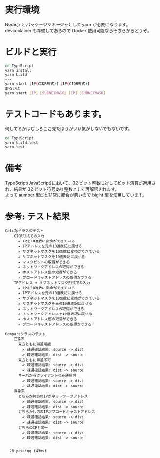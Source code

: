 # 実行環境

Node.js とパッケージマネージャとして yarn が必要になります。  
devcontainer も準備してあるので Docker 使用可能ならそちらからどうぞ。

# ビルドと実行

```bash
cd TypeScript
yarn install
yarn build
---
yarn start [IP(CIDR形式)] [IP(CIDR形式)]
あるいは
yarn start [IP] [SUBNETMASK] [IP] [SUBNETMASK]
```

# テストコードもあります。

何してるかはむしろここ見たほうがいい気がしないでもないです。

```bash
cd TypeScript
yarn build:test
yarn test
```

# 備考

TypeScript(JavaScript)において、32 ビット整数に対してビット演算が適用され、結果が 32 ビット符号あり整数として再解釈されます。  
よって number 型だと非常に都合が悪いので bigint 型を使用しています。

# 参考: テスト結果

```
CalcIpクラスのテスト
	CIDR形式での入力
      ✔ IPを10進数に変換ができている
      ✔ IPアドレスを元の10進表記に戻せる
      ✔ サブネットマスクを10進数に変換ができている
      ✔ サブネットマスクを10進表記に戻せる
      ✔ マスクビットの取得ができる
      ✔ ネットワークアドレスの取得ができる
      ✔ ホストアドレス部の取得ができる
      ✔ ブロードキャストアドレスの取得ができる
    IPアドレス + サブネットマスク形式での入力
      ✔ IPを10進数に変換ができている
      ✔ IPアドレスを元の10進表記に戻せる
      ✔ サブネットマスクを10進数に変換ができている
      ✔ サブネットマスクを元の10進表記に戻せる
      ✔ ネットワークアドレスの取得ができる
      ✔ ネットワークアドレスを10進表記に戻せる
      ✔ ホストアドレス部の取得ができる
      ✔ ブロードキャストアドレスの取得ができる

Compareクラスのテスト
    正常系
      双方ともに疎通可能
        ✔ 疎通確認結果: source -> dist
        ✔ 疎通確認結果: dist -> source
      双方ともに疎通不可
        ✔ 疎通確認結果: source -> dist
        ✔ 疎通確認結果: dist -> source
      サーバからクライアントのみ通信可
        ✔ 疎通確認結果: source -> dist
        ✔ 疎通確認結果: dist -> source
    異常系
      どちらか片方のIPがネットワークアドレス
        ✔ 疎通確認結果: source -> dist
        ✔ 疎通確認結果: dist -> source
      どちらか片方のIPがブロードキャストアドレス
        ✔ 疎通確認結果: source -> dist
        ✔ 疎通確認結果: dist -> source
      どちらのIPも同一
        ✔ 疎通確認結果: source -> dist
        ✔ 疎通確認結果: dist -> source


  28 passing (43ms)
```
